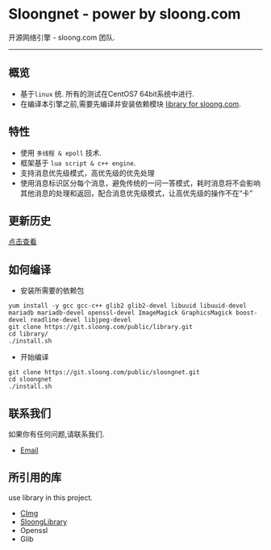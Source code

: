 ﻿# Sloongnet - power by sloong.com开源网络引擎 - sloong.com 团队.***## 概览* 基于`linux` 统. 所有的测试在CentOS7 64bit系统中进行.* 在编译本引擎之前,需要先编译并安装依赖模块 [library for sloong.com](https://git.sloong.com/public/library).## 特性* 使用 `多线程 & epoll` 技术.* 框架基于 `lua script & c++ engine`.* 支持消息优先级模式，高优先级的优先处理* 使用消息标识区分每个消息，避免传统的一问一答模式，耗时消息将不会影响其他消息的处理和返回，配合消息优先级模式，让高优先级的操作不在“卡”## 更新历史[点击查看](https://git.sloong.com/public/sloongnet/src/master/ChangeLog.md)## 如何编译* 安装所需要的依赖包```yum install -y gcc gcc-c++ glib2 glib2-devel libuuid libuuid-devel mariadb mariadb-devel openssl-devel ImageMagick GraphicsMagick boost-devel readline-devel libjpeg-devel    git clone https://git.sloong.com/public/library.git    cd library/./install.sh```* 开始编译```git clone https://git.sloong.com/public/sloongnet.git    cd sloongnet    ./install.sh    ```## 联系我们如果你有任何问题,请联系我们.* [Email](wcb@sloong.com)## 所引用的库use library in this project.* [CImg](https://git.sloong.com/wcb/CImg) * [SloongLibrary](https://git.sloong.com/public/library)* Openssl* Glib